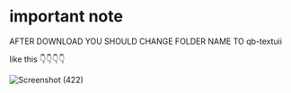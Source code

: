 # important note
AFTER DOWNLOAD YOU SHOULD CHANGE FOLDER NAME TO qb-textuii

like this 👇👇👇👇

![Screenshot (422)](https://github.com/user-attachments/assets/2fbc4818-30a4-4a68-9ae5-bd11eda5b577)
